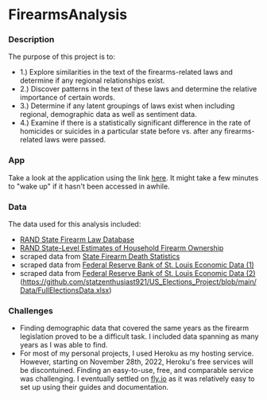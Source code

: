 # FirearmsAnalysis

### Description

The purpose of this project is to:
- 1.) Explore similarities in the text of the firearms-related laws and determine if any regional relationships exist.
- 2.) Discover patterns in the text of these laws and determine the relative importance of certain words.
- 3.) Determine if any latent groupings of laws exist when including regional, demographic data as well as sentiment data.
- 4.) Examine if there is a statistically significant difference in the rate of homicides or suicides in a particular state before vs. after any firearms-related laws were passed.


### App

Take a look at the application using the link [here](https://firearms-analysis-jz.onrender.com/).  It might take a few minutes to "wake up" if it hasn't been accessed in awhile.

### Data

The data used for this analysis included:
- [RAND State Firearm Law Database](https://www.rand.org/pubs/tools/TLA243-2-v2.html)
- [RAND State-Level Estimates of Household Firearm Ownership](https://www.rand.org/pubs/tools/TL354.html)
- scraped data from [State Firearm Death Statistics](https://www.statefirearmlaws.org/states/)
- scraped data from [Federal Reserve Bank of St. Louis Economic Data (1)](https://fred.stlouisfed.org/release/tables?rid=118&eid=259194)
- scraped data from [Federal Reserve Bank of St. Louis Economic Data (2)](https://fred.stlouisfed.org/release/tables?eid=259515&rid=249)
(https://github.com/statzenthusiast921/US_Elections_Project/blob/main/Data/FullElectionsData.xlsx)



### Challenges
- Finding demographic data that covered the same years as the firearm legislation proved to be a difficult task.  I included data spanning as many years as I was able to find.
- For most of my personal projects, I used Heroku as my hosting service.  However, starting on November 28th, 2022, Heroku's free services will be discontuined.  Finding an easy-to-use, free, and comparable service was challenging.  I eventually settled on [fly.io](fly.io) as it was relatively easy to set up using their guides and documentation.
